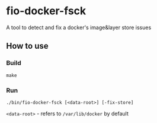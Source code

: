 # fio-docker-fsck
A tool to detect and fix a docker's image&amp;layer store issues

## How to use

### Build
```
make
```

### Run
```
./bin/fio-docker-fsck [<data-root>] [-fix-store]
```
`<data-root>` - refers to `/var/lib/docker` by default
